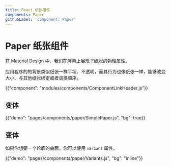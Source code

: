 ```yaml
---
title: React 纸张组件
components: Paper
githubLabel: 'component: Paper'
---
```


# Paper 纸张组件

<p class="description">在 Material Design 中，我们在屏幕上展现了纸张的物理属性。 </p>

应用程序的的背景类似纸张一样平坦、不透明，而其行为也像纸张一样，能够改变大小、与其他纸张绑定或者调换顺序。

{{"component": "modules/components/ComponentLinkHeader.js"}}

## 变体

{{"demo": "pages/components/paper/SimplePaper.js", "bg": true}}

## 变体

如果你想要一个轮廓的曲面，你可以使用 `variant` 属性。

{{"demo": "pages/components/paper/Variants.js", "bg": "inline"}}
